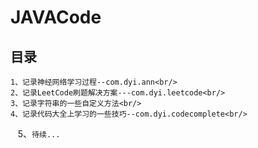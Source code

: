 # JAVACode
目录
--------------------------------
    1、记录神经网络学习过程--com.dyi.ann<br/>
    2、记录LeetCode刷题解决方案---com.dyi.leetcode<br/>
    3、记录字符串的一些自定义方法<br/>
    4、记录代码大全上学习的一些技巧--com.dyi.codecomplete<br/>
    5、`待续...`<br/>
